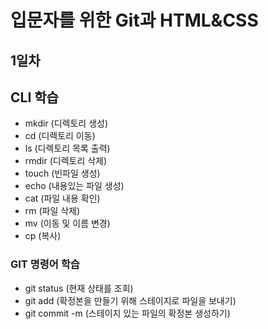 # 입문자를 위한 Git과 HTML&CSS
## 1일차
## CLI 학습
- mkdir (디렉토리 생성)
- cd (디렉토리 이동)
- ls (디렉토리 목록 출력)
- rmdir (디렉토리 삭제)
- touch (빈파일 생성)
- echo (내용있는 파일 생성)
- cat (파일 내용 확인)
- rm (파일 삭제)
- mv (이동 및 이름 변경)
- cp (복사)
### GIT 명령어 학습
- git status (현재 상태를 조회)
- git add (확정본을 만들기 위해 스테이지로 파일을 보내기)
- git commit -m (스테이지 있는 파일의 확정본 생성하기)
